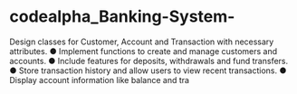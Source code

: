 # codealpha_Banking-System-
Design classes for Customer, Account and Transaction with necessary attributes.  ● Implement functions to create and manage customers and accounts.  ● Include features for deposits, withdrawals and fund transfers.  ● Store transaction history and allow users to view recent transactions.  ● Display account information like balance and tra
